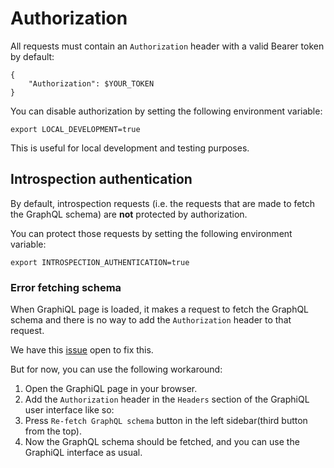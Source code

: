 # Authorization

All requests must contain an `Authorization` header with a valid Bearer token by default:
```shell
{
    "Authorization": $YOUR_TOKEN
}
```
You can disable authorization by setting the following environment variable:
```shell
export LOCAL_DEVELOPMENT=true
```
This is useful for local development and testing purposes.

## Introspection authentication

By default, introspection requests (i.e. the requests that are made to fetch the GraphQL schema) are **not** protected by authorization.

You can protect those requests by setting the following environment variable:
```shell
export INTROSPECTION_AUTHENTICATION=true
```

### Error fetching schema

When GraphiQL page is loaded, it makes a request to fetch the GraphQL schema and there is no way to add the `Authorization` header to that request.

We have this [issue](https://github.com/platform-mesh/kubernetes-graphql-gateway/issues/217) open to fix this.

But for now, you can use the following workaround:
1. Open the GraphiQL page in your browser.
2. Add the `Authorization` header in the `Headers` section of the GraphiQL user interface like so:
3. Press `Re-fetch GraphQL schema` button in the left sidebar(third button from the top).
4. Now the GraphQL schema should be fetched, and you can use the GraphiQL interface as usual.
